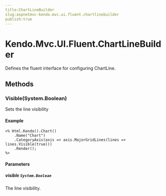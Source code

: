 ```yaml
---
title:ChartLineBuilder
slug:aspnetmvc-kendo.mvc.ui.fluent.chartlinebuilder
publish:true
---
```


# Kendo.Mvc.UI.Fluent.ChartLineBuilder
Defines the fluent interface for configuring ChartLine.



## Methods

### Visible(System.Boolean)
Sets the line visibility


#### Example

    <% Html.Kendo().Chart()
        .Name("Chart")
        .CategoryAxis(axis => axis.MajorGridLines(lines => lines.Visible(true)))
        .Render();
    %>
        


#### Parameters

##### visible `System.Boolean`
The line visibility.





